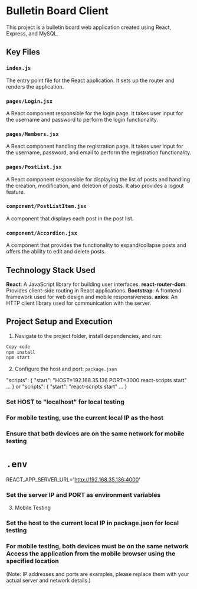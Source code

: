 
# Bulletin Board Client
This project is a bulletin board web application created using React, Express, and MySQL.

## Key Files
### `index.js`
The entry point file for the React application. It sets up the router and renders the application.

### `pages/Login.jsx`
A React component responsible for the login page. It takes user input for the username and password to perform the login functionality.

### `pages/Members.jsx`
A React component handling the registration page. It takes user input for the username, password, and email to perform the registration functionality.

### `pages/PostList.jsx`
A React component responsible for displaying the list of posts and handling the creation, modification, and deletion of posts. It also provides a logout feature.

### `component/PostListItem.jsx`
A component that displays each post in the post list.

### `component/Accordion.jsx`
A component that provides the functionality to expand/collapse posts and offers the ability to edit and delete posts.

## Technology Stack Used

**React**: A JavaScript library for building user interfaces.
**react-router-dom**: Provides client-side routing in React applications.
**Bootstrap**: A frontend framework used for web design and mobile responsiveness.
**axios**: An HTTP client library used for communication with the server.

## Project Setup and Execution
1. Navigate to the project folder, install dependencies, and run:

```bash
Copy code
npm install
npm start
```

2. Configure the host and port:
`package.json`

"scripts": {
"start": "HOST=192.168.35.136 PORT=3000 react-scripts start"
...
}
or
"scripts": {
"start": "react-scripts start"
...
}

### Set HOST to "localhost" for local testing
### For mobile testing, use the current local IP as the host
### Ensure that both devices are on the same network for mobile testing

# `.env`

REACT_APP_SERVER_URL='http://192.168.35.136:4000'

### Set the server IP and PORT as environment variables

3. Mobile Testing
### Set the host to the current local IP in package.json for local testing
### For mobile testing, both devices must be on the same network Access the application from the mobile browser using the specified location
(Note: IP addresses and ports are examples, please replace them with your actual server and network details.)
